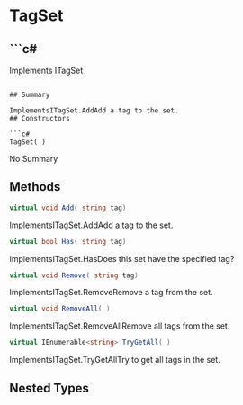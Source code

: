 # TagSet

## ```c#
Implements ITagSet
```

## Summary

ImplementsITagSet.AddAdd a tag to the set.
## Constructors

```c#
TagSet( ) 
```
No Summary
## Methods

```c#
virtual void Add( string tag) 
```
ImplementsITagSet.AddAdd a tag to the set.
```c#
virtual bool Has( string tag) 
```
ImplementsITagSet.HasDoes this set have the specified tag?
```c#
virtual void Remove( string tag) 
```
ImplementsITagSet.RemoveRemove a tag from the set.
```c#
virtual void RemoveAll( ) 
```
ImplementsITagSet.RemoveAllRemove all tags from the set.
```c#
virtual IEnumerable<string> TryGetAll( ) 
```
ImplementsITagSet.TryGetAllTry to get all tags in the set.
## Nested Types

